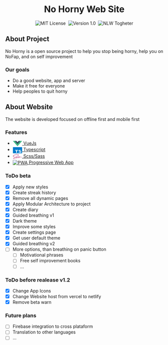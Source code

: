 <h1 align="center">No Horny Web Site</h1>
<div align="center">
  <img src="https://img.shields.io/static/v1?label=License&message=MIT&color=27EDA5&labelColor=3F454B" alt="MIT License">
  &#8205;&#8205;
  <img src="https://img.shields.io/static/v1?label=Version&message=1.0&color=27EDA5&labelColor=27EDA5" alt="Version 1.0">
  &#8205;&#8205;
  <img src="https://img.shields.io/static/v1?label=Open&message=Source&color=3F454B&labelColor=27EDA5" alt="NLW Togheter" />
</div>
<h2>About Project</h2>
<p>No Horny is a open source project to help you stop being horny, help you on NoFap, and on self improvement</p>
<h3>Our goals</h3>
<ul>
  <li>Do a good website, app and server</li>
  <li>Make it free for everyone</li>
  <li>Help peoples to quit horny</li>
</ul>
<h2>About Website</h2>
<p>The website is developed focused on offline first and mobile first</p>
<h3>Features</h3>
<ul>
  <li>
    <a href="https://vuejs.org">
      <img align="center" alt="VueJs" height="20" width="30" src="https://raw.githubusercontent.com/devicons/devicon/master/icons/vuejs/vuejs-original.svg">
      VueJs
    </a>
  </li>
  <li>
    <a href="https://typescriptlang.org/">
      <img align="center" alt="Typescript" height="20" width="30" src="https://raw.githubusercontent.com/devicons/devicon/master/icons/typescript/typescript-plain.svg">
      Typescript
    </a>
  </li>
  <li>
    <a href="https://sass-lang.com/">
      <img align="center" alt="Sass" height="20" width="30" src="https://raw.githubusercontent.com/devicons/devicon/master/icons/sass/sass-original.svg">
      Scss/Sass
    </a>
  </li>
  <li>
    <a href="https://web.dev/progressive-web-apps/?gclid=Cj0KCQjwraqHBhDsARIsAKuGZeFpqL8YYq3kD8tuSbLLn9nY_QMkr0fQFMrC98U_s3pS-YH3g1ZanRAaAq8YEALw_wcB">
      <img align="center" alt="PWA" height="20" width="30" src="https://raw.githubusercontent.com/webmaxru/progressive-web-apps-logo/77744cd5c0a4d484bb3d082c6ac458c44202da03/pwalogo.svg">
      Progressive Web App
    </a>
  </li>
</ul>
<h3>ToDo beta</h3>

- [x] Apply new styles
- [x] Create streak history
- [x] Remove all dynamic pages
- [x] Apply Modular Architecture to project
- [x] Create diary
- [x] Guided breathing v1
- [x] Dark theme
- [x] Improve some styles
- [x] Create settings page
- [x] Get user default theme
- [x] Guided breathing v2
- [ ] More options, than breathing on panic button
  - [ ] Motivational phrases
  - [ ] Free self improvement books
  - [ ] ...

<h3>ToDo before realease v1.2</h3>

- [x] Change App Icons
- [x] Change Website host from vercel to netlify
- [x] Remove beta warn

<h3>Future plans</h3>

- [ ] Firebase integration to cross plataform
- [ ] Translation to other languages
- [ ] ...
